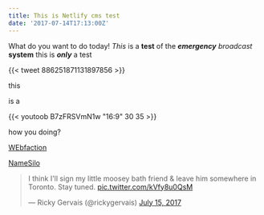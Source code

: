 ```yaml
---
title: This is Netlify cms test
date: '2017-07-14T17:13:00Z'
---
```



What do you want to do today! *This* is a **test** of the ***emergency*** *broadcast* **system** this is ***only*** a test



{{< tweet 886251871131897856 >}}

this

is a

{{< youtoob B7zFRSVmN1w "16:9" 30 35 >}}

how you doing?

[WEbfaction](https://www.webfaction.com)

[NameSilo](https://namesilo.com)

<blockquote class="twitter-tweet" data-lang="en"><p lang="en" dir="ltr">I think I&#39;ll sign my little moosey bath friend &amp; leave him somewhere in Toronto. Stay tuned. <a href="https://t.co/kVfy8u0QsM">pic.twitter.com/kVfy8u0QsM</a></p>&mdash; Ricky Gervais (@rickygervais) <a href="https://twitter.com/rickygervais/status/886251871131897856">July 15, 2017</a></blockquote>
<script async src="//platform.twitter.com/widgets.js" charset="utf-8"></script>
